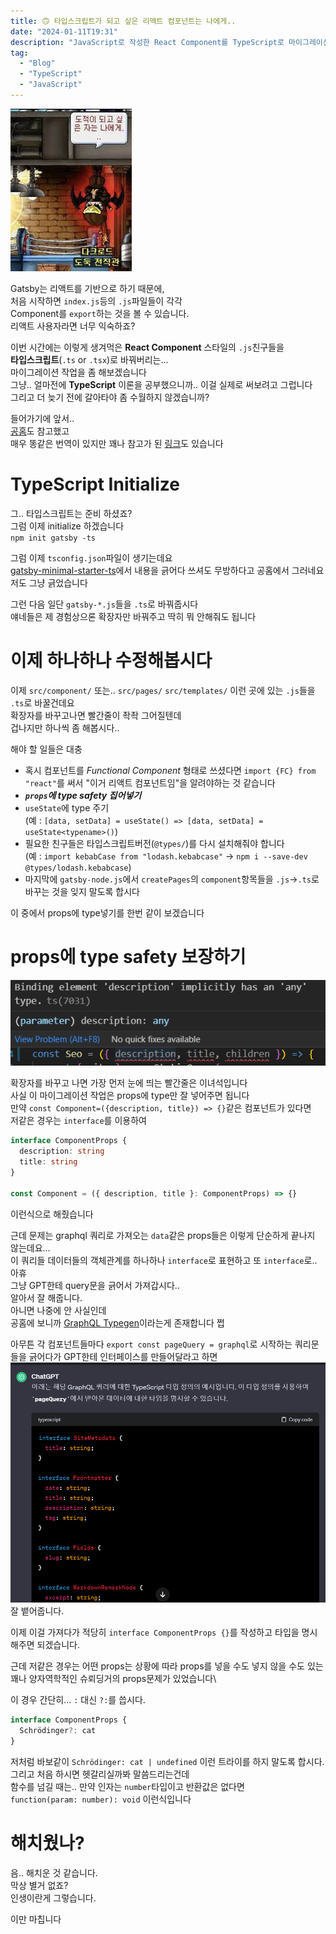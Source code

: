 ```yaml
---
title: 🙃 타입스크립트가 되고 싶은 리액트 컴포넌트는 나에게..
date: "2024-01-11T19:31"
description: "JavaScript로 작성한 React Component를 TypeScript로 마이그레이션하기. (.js -> .tsx)"
tag:
  - "Blog"
  - "TypeScript"
  - "JavaScript"
---
```


![다크로드](image.png)

Gatsby는 리액트를 기반으로 하기 때문에,\
처음 시작하면 `index.js`등의 `.js`파일들이 각각\
Component를 `export`하는 것을 볼 수 있습니다. \
리액트 사용자라면 너무 익숙하죠?

이번 시간에는 이렇게 생겨먹은 **React Component** 스타일의 `.js`친구들을\
**타입스크립트**(`.ts` or `.tsx`)로 바꿔버리는...\
마이그레이션 작업을 좀 해보겠습니다\
그냥.. 얼마전에 **TypeScript** 이론을 공부했으니까.. 이걸 실제로 써보려고 그럽니다\
그리고 더 늦기 전에 갈아타야 좀 수월하지 않겠습니까?

들어가기에 앞서..\
[공홈](https://www.gatsbyjs.com/docs/how-to/custom-configuration/typescript/#gatsby-configts)도 참고했고\
매우 똥같은 번역이 있지만 꽤나 참고가 된 [링크](https://hackernoon.com/ko/javascript%EC%97%90%EC%84%9C-typescript%EB%A1%9C-%EB%B0%98%EC%9D%91-%ED%94%84%EB%A1%9C%EC%A0%9D%ED%8A%B8%EB%A5%BC-%EB%A7%88%EC%9D%B4%EA%B7%B8%EB%A0%88%EC%9D%B4%EC%85%98%ED%95%98%EB%8A%94-%EB%B0%A9%EB%B2%95)도 있습니다

# TypeScript Initialize

그.. 타입스크립트는 준비 하셨죠?\
그럼 이제 initialize 하겠습니다\
`npm init gatsby -ts`

그럼 이제 `tsconfig.json`파일이 생기는데요\
[gatsby-minimal-starter-ts](https://github.com/gatsbyjs/gatsby/blob/master/starters/gatsby-starter-minimal-ts/tsconfig.json)에서 내용을 긁어다 쓰셔도 무방하다고 공홈에서 그러네요\
저도 그냥 긁었습니다

그런 다음 일단 `gatsby-*.js`들을 `.ts`로 바꿔줍시다\
얘네들은 제 경험상으론 확장자만 바꿔주고 딱히 뭐 안해줘도 됩니다

# 이제 하나하나 수정해봅시다

이제 `src/component/` 또는.. `src/pages/` `src/templates/` 이런 곳에 있는 `.js`들을 `.ts`로 바꿀건데요\
확장자를 바꾸고나면 빨간줄이 좍좍 그어질텐데\
겁나지만 하나씩 좀 해봅시다..

해야 할 일들은 대충

- 혹시 컴포넌트를 _Functional Component_ 형태로 쓰셨다면 `import {FC} from "react"`를 써서 "이거 리액트 컴포넌트임"을 알려야하는 것 같습니다
- **_`props`에 type safety 집어넣기_**
- `useState`에 type 주기\
  (예 : `[data, setData] = useState() => [data, setData] = useState<typename>()`)
- 필요한 친구들은 타입스크립트버전(`@types/`)를 다시 설치해줘야 합니다\
  (예 : `import kebabCase from "lodash.kebabcase"` -> `npm i --save-dev @types/lodash.kebabcase`)
- 마지막에 `gatsby-node.js`에서 `createPages`의 `component`항목들을 `.js`->`.ts`로 바꾸는 것을 잊지 말도록 합시다

이 중에서 props에 type넣기를 한번 같이 보겠습니다

# props에 type safety 보장하기

![1](image-1.png)

확장자를 바꾸고 나면 가장 먼저 눈에 띄는 빨간줄은 이녀석입니다\
사실 이 마이그레이션 작업은 props에 type만 잘 넣어주면 됩니다\
만약 `const Component=({description, title}) => {}`같은 컴포넌트가 있다면\
저같은 경우는 `interface`를 이용하여

```typescript
interface ComponentProps {
  description: string
  title: string
}

const Component = ({ description, title }: ComponentProps) => {}
```

이런식으로 해줬습니다

근데 문제는 graphql 쿼리로 가져오는 `data`같은 props들은 이렇게 단순하게 끝나지 않는데요...\
이 쿼리들 데이터들의 객체관계를 하나하나 `interface`로 표현하고 또 `interface`로.. 아휴\
그냥 GPT한테 query문을 긁어서 가져갑시다..\
알아서 잘 해줍니다.\
아니면 나중에 안 사실인데\
공홈에 보니까 [GraphQL Typegen](https://www.gatsbyjs.com/docs/how-to/local-development/graphql-typegen)이라는게 존재합니다 쩝

아무튼 각 컴포넌트들마다 `export const pageQuery = graphql`로 시작하는 쿼리문들을 긁어다가 GPT한테 인터페이스를 만들어달라고 하면
![GPT 결과](image-2.png)
잘 뱉어줍니다.

이제 이걸 가져다가 적당히 `interface ComponentProps {}`를 작성하고 타입을 명시해주면 되겠습니다.

근데 저같은 경우는 어떤 props는 상황에 따라 props를 넣을 수도 넣지 않을 수도 있는\
꽤나 양자역학적인 슈뢰딩거의 props문제가 있었습니다\

이 경우 간단히... `:` 대신 `?:`를 씁시다.

```typescript
interface ComponentProps {
  Schrödinger?: cat
}
```

저처럼 바보같이 `Schrödinger: cat | undefined` 이런 트라이를 하지 말도록 합시다.\
그리고 처음 하시면 헷갈리실까봐 말씀드리는건데\
함수를 넘길 때는.. 만약 인자는 `number`타입이고 반환값은 없다면\
`function(param: number): void` 이런식입니다

# 해치웠나?

음.. 해치운 것 같습니다.\
막상 별거 없죠?\
인생이란게 그렇습니다.

이만 마칩니다
